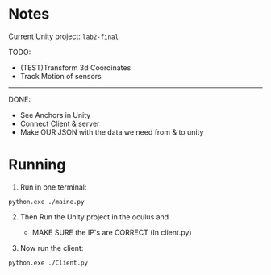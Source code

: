 # Notes
Current Unity project:
`lab2-final`

TODO:
- (TEST)Transform 3d Coordinates 
- Track Motion of sensors

---
DONE:
- See Anchors in Unity
- Connect Client & server
- Make OUR JSON with the data we need from & to unity

# Running
1. Run in one terminal:
```
python.exe ./maine.py
```
2. Then Run the Unity project in the oculus and
	- MAKE SURE the IP's are CORRECT (In client.py)

3. Now run the client:
```
python.exe ./Client.py
```